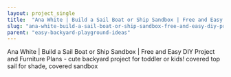 ```yaml
---
layout: project_single
title:  "Ana White | Build a Sail Boat or Ship Sandbox | Free and Easy DIY Project and Furniture Plans - cute backyard project for toddler or kids! covered top sail for shade, covered sandbox"
slug: "ana-white-build-a-sail-boat-or-ship-sandbox-free-and-easy-diy-project-and"
parent: "easy-backyard-playground-ideas"
---
```

Ana White | Build a Sail Boat or Ship Sandbox | Free and Easy DIY Project and Furniture Plans - cute backyard project for toddler or kids! covered top sail for shade, covered sandbox